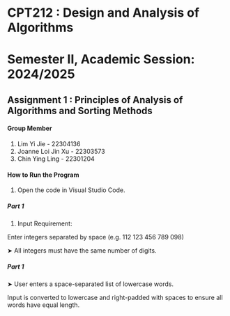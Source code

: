 # CPT212 : Design and Analysis of Algorithms 
# Semester II, Academic Session: 2024/2025
## Assignment 1 : Principles of Analysis of Algorithms and Sorting Methods

#### Group Member
1. Lim Yi Jie - 22304136
2. Joanne Loi Jin Xu - 22303573
3. Chin Ying Ling - 22301204

#### How to Run the Program
1. Open the code in Visual Studio Code.

##### Part 1
1. Input Requirement:
   
Enter integers separated by space (e.g. 112 123 456 789 098)

➤ All integers must have the same number of digits.

##### Part 1
➤ User enters a space-separated list of lowercase words. 

Input is converted to lowercase and right-padded with spaces to ensure all words have equal length.
